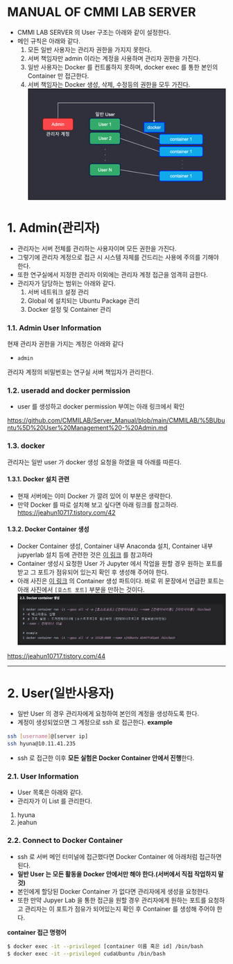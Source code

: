 # MANUAL OF CMMI LAB SERVER

* CMMI LAB SERVER 의 User 구조는 아래와 같이 설정한다.
* 메인 규칙은 아래와 같다.
	1. 모든 일반 사용자는 관리자 권한을 가지지 못한다.
	2. 서버 책임자만 admin 이라는 계정을 사용하며 관리자 권한을 가진다.
	3. 일반 사용자는 Docker 를 컨트롤하지 못하며, docker exec 를 통한 본인의 Container 만 접근한다.
	4. 서버 책임자는 Docker 생성, 삭제, 수정등의 권한을 모두 가진다.
![](img_store/Pasted%20image%2020231227145421.png)

# 1. Admin(관리자)

* 관리자는 서버 전체를 관리하는 사용자이며 모든 권한을 가진다.
* 그렇기에 관리자 계정으로 접근 시 시스템 자체를 건드리는 사용에 주의를 기해야 한다.
* 또한 연구실에서 지정한 관리자 이외에는 관리자 계정 접근을 엄격히 금한다.
* 관리자가 담당하는 범위는 아래와 같다.
	1. 서버 네트워크 설정 관리
	2. Global 에 설치되는 Ubuntu Package 관리
	3. Docker 설정 및 Container 관리

### 1.1. Admin User Information

현재 관리자 권한을 가지는 계정은 아래와 같다

* `admin`

관리자 계정의 비밀번호는 연구실 서버 책임자가 관리한다.

### 1.2. useradd and docker permission

* user 를 생성하고 docker permission 부여는 아래 링크에서 확인

https://github.com/CMMILAB/Server_Manual/blob/main/CMMILAB/%5BUbuntu%5D%20User%20Management%20-%20Admin.md

### 1.3. docker

관리자는 일반 user 가 docker 생성 요청을 하였을 때 아래를 따른다.
#### 1.3.1. Docker 설치 관련
* 현재 서버에는 이미 Docker 가 깔려 있어 이 부분은 생략한다.
* 만약 Docker 를 따로 설치해 보고 싶다면 아래 링크를 참고하라.
https://jeahun10717.tistory.com/42
#### 1.3.2. Docker Container 생성
* Docker Container 생성, Container 내부 Anaconda 설치, Container 내부 jupyerlab 설치 등에 관련한 것은 [이 링크](https://github.com/CMMILAB/Server_Manual/blob/main/CMMILAB/Generate%20Docker%20Container.md) 를 참고하라
* Container 생성시 요청한 User 가 Jupyter 에서 작업을 원할 경우 원하는 포트를 받고 그 포트가 점유되어 있는지 확인 후 생성해 주어야 한다.
* 아래 사진은 [이 링크](https://jeahun10717.tistory.com/44) 의 Container 생성 파트이다. 바로 위 문장에서 언급한 포트는 아래 사진에서 `[호스트 포트]` 부분을 만하는 것이다.
![](img_store/Pasted%20image%2020231227154826.png)

https://jeahun10717.tistory.com/44


---

# 2. User(일반사용자)

* 일반 User 의 경우 관리자에게 요청하여 본인의 계정을 생성하도록 한다.
* 계정이 생성되었으면 그 계정으로 ssh 로 접근한다.
**example**
```bash
ssh [username]@[server ip]
ssh hyuna@10.11.41.235
```
* ssh 로 접근한 이후 **모든 실험은 Docker Container 안에서 진행**한다.

### 2.1. User Information

* User 목록은 아래와 같다.
* 관리자가 이 List 를 관리한다.
1. hyuna
2. jeahun

### 2.2. Connect to Docker Container

* ssh 로 서버 메인 터미널에 접근했다면 Docker Container 에 아래처럼 접근하면된다.
* **일반 User 는 모든 활동을 Docker 안에서만 해야 한다.(서버에서 직접 작업하지 말 것)**
* 본인에게 할당된 Docker Container 가 없다면 관리자에게 생성을 요청한다.
* 또한 만약 Jupyer Lab 을 통한 접근을 원할 경우 관리자에게 원하는 포트를 요청하고 관리자는 이 포트가 점유가 되어있는지 확인 후 Container 를 생성해 주어야 한다.

**container 접근 명령어**
```bash
$ docker exec -it --privileged [container 이름 혹은 id] /bin/bash
$ docker exec -it --privileged cudaUbuntu /bin/bash
```